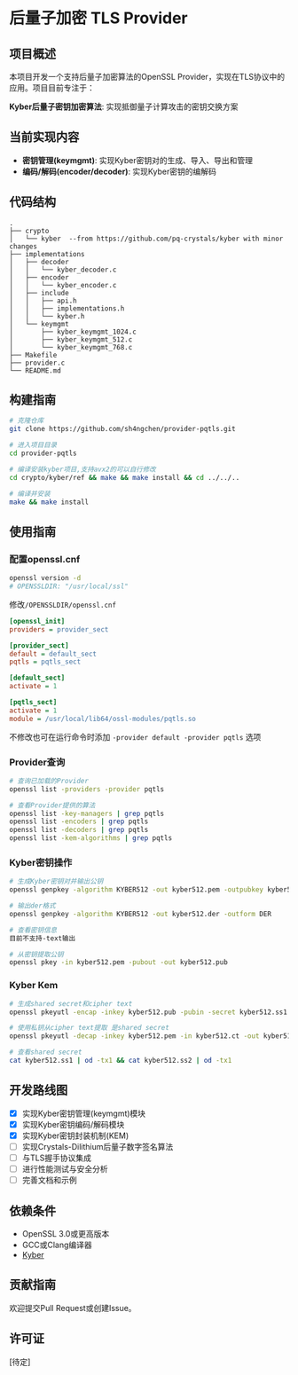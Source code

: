 # 后量子加密 TLS Provider

## 项目概述

本项目开发一个支持后量子加密算法的OpenSSL Provider，实现在TLS协议中的应用。项目目前专注于：

**Kyber后量子密钥加密算法**: 实现抵御量子计算攻击的密钥交换方案

## 当前实现内容

- **密钥管理(keymgmt)**: 实现Kyber密钥对的生成、导入、导出和管理
- **编码/解码(encoder/decoder)**: 实现Kyber密钥的编解码

## 代码结构

```
.
├── crypto
│   └── kyber  --from https://github.com/pq-crystals/kyber with minor changes
├── implementations
│   ├── decoder
│   │   └── kyber_decoder.c
│   ├── encoder
│   │   └── kyber_encoder.c
│   ├── include
│   │   ├── api.h
│   │   ├── implementations.h
│   │   └── kyber.h
│   └── keymgmt
│       ├── kyber_keymgmt_1024.c
│       ├── kyber_keymgmt_512.c
│       └── kyber_keymgmt_768.c
├── Makefile
├── provider.c
└── README.md
```

## 构建指南

```bash
# 克隆仓库
git clone https://github.com/sh4ngchen/provider-pqtls.git

# 进入项目目录
cd provider-pqtls

# 编译安装kyber项目,支持avx2的可以自行修改
cd crypto/kyber/ref && make && make install && cd ../../..

# 编译并安装
make && make install
```

## 使用指南

### 配置openssl.cnf

```bash
openssl version -d
# OPENSSLDIR: "/usr/local/ssl"
```

修改`/OPENSSLDIR/openssl.cnf`
```ini
[openssl_init]
providers = provider_sect

[provider_sect]
default = default_sect
pqtls = pqtls_sect

[default_sect]
activate = 1

[pqtls_sect]
activate = 1
module = /usr/local/lib64/ossl-modules/pqtls.so
```

不修改也可在运行命令时添加 `-provider default -provider pqtls` 选项

### Provider查询

```bash
# 查询已加载的Provider
openssl list -providers -provider pqtls

# 查看Provider提供的算法
openssl list -key-managers | grep pqtls
openssl list -encoders | grep pqtls
openssl list -decoders | grep pqtls
openssl list -kem-algorithms | grep pqtls
```

### Kyber密钥操作

```bash
# 生成Kyber密钥对并输出公钥
openssl genpkey -algorithm KYBER512 -out kyber512.pem -outpubkey kyber512.pub

# 输出der格式
openssl genpkey -algorithm KYBER512 -out kyber512.der -outform DER

# 查看密钥信息
目前不支持-text输出

# 从密钥提取公钥
openssl pkey -in kyber512.pem -pubout -out kyber512.pub
```

### Kyber Kem

```bash
# 生成shared secret和cipher text
openssl pkeyutl -encap -inkey kyber512.pub -pubin -secret kyber512.ss1 -out kyber512.ct

# 使用私钥从cipher text提取 是shared secret
openssl pkeyutl -decap -inkey kyber512.pem -in kyber512.ct -out kyber512.ss2

# 查看shared secret
cat kyber512.ss1 | od -tx1 && cat kyber512.ss2 | od -tx1
```

## 开发路线图

- [x] 实现Kyber密钥管理(keymgmt)模块
- [x] 实现Kyber密钥编码/解码模块
- [x] 实现Kyber密钥封装机制(KEM)
- [ ] 实现Crystals-Dilithium后量子数字签名算法
- [ ] 与TLS握手协议集成
- [ ] 进行性能测试与安全分析
- [ ] 完善文档和示例

## 依赖条件

- OpenSSL 3.0或更高版本
- GCC或Clang编译器
- [Kyber](https://github.com/pq-crystals/kyber)

## 贡献指南

欢迎提交Pull Request或创建Issue。

## 许可证

[待定]
